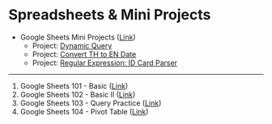# Spreadsheets & Mini Projects
- Google Sheets Mini Projects ([Link](https://docs.google.com/spreadsheets/d/12riVl6HHWuUHWrOX4BK02E98nQaAMyDPlEA8nYyVbts/edit?gid=0#gid=0))
  - Project: [Dynamic Query](https://docs.google.com/spreadsheets/d/12riVl6HHWuUHWrOX4BK02E98nQaAMyDPlEA8nYyVbts/edit?gid=1981431105#gid=1981431105)
  - Project: [Convert TH to EN Date](https://docs.google.com/spreadsheets/d/12riVl6HHWuUHWrOX4BK02E98nQaAMyDPlEA8nYyVbts/edit?gid=1656509133#gid=1656509133)
  - Project: [Regular Expression: ID Card Parser](https://docs.google.com/spreadsheets/d/12riVl6HHWuUHWrOX4BK02E98nQaAMyDPlEA8nYyVbts/edit?gid=2014543270#gid=2014543270)
---
1. Google Sheets 101 - Basic ([Link](https://docs.google.com/spreadsheets/d/1mrfCCfv_TPcHcls4h99duZWCh_tw-4AmP8nXy4TEor4/edit?gid=1110784364#gid=1110784364))
2. Google Sheets 102 - Basic II ([Link](https://docs.google.com/spreadsheets/d/1uFFQ94QMpyE6dEPYtTzlNCmsL3m2eNxQODNQtiCzvIE/edit?gid=0#gid=0))
3. Google Sheets 103 - Query Practice ([Link](https://docs.google.com/spreadsheets/d/1iLzU70H1jSirdxakXLvu8r1K5kjCrhDoseMwpVPSwjQ/edit?gid=0#gid=0))
4. Google Sheets 104 - Pivot Table ([Link](https://docs.google.com/spreadsheets/d/1fMdnrkqZpsZDrv-v-uNmDAvBowDm13SkYPeRNfF8s5g/edit?gid=0#gid=0))

